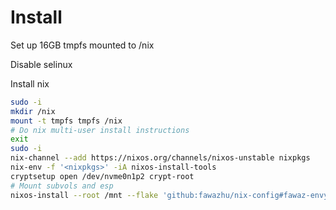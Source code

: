 # Install

Set up 16GB tmpfs mounted to /nix

Disable selinux

Install nix

```sh
sudo -i
mkdir /nix
mount -t tmpfs tmpfs /nix
# Do nix multi-user install instructions
exit
sudo -i
nix-channel --add https://nixos.org/channels/nixos-unstable nixpkgs
nix-env -f '<nixpkgs>' -iA nixos-install-tools
cryptsetup open /dev/nvme0n1p2 crypt-root
# Mount subvols and esp
nixos-install --root /mnt --flake 'github:fawazhu/nix-config#fawaz-envy'
```
